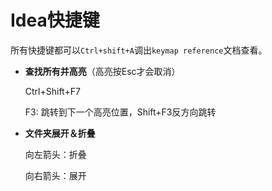 # Idea快捷键

所有快捷键都可以`Ctrl+shift+A`调出`keymap reference`文档查看。

+ **查找所有并高亮**（高亮按Esc才会取消）

  Ctrl+Shift+F7

  F3: 跳转到下一个高亮位置，Shift+F3反方向跳转
  
+ **文件夹展开＆折叠**

  向左箭头：折叠

  向右箭头：展开
  
